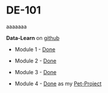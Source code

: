 # DE-101

aaaaaaa

**Data-Learn** on [github](https://github.com/Data-Learn/data-engineering/tree/master/DE-101%20Modules)

- Module 1 - [Done](https://github.com/denis-k2/DE-101/tree/main/Module1)

- Module 2 - [Done](https://github.com/denis-k2/DE-101/tree/main/Module2)

- Module 3 - [Done](https://github.com/denis-k2/DE-101/tree/main/Module3)

- Module 4 - [Done](https://github.com/denis-k2/DE-101/tree/main/Module4) as my [Pet-Project](https://github.com/denis-k2/relohelper)
